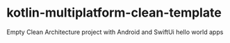 # kotlin-multiplatform-clean-template
Empty Clean Architecture project with Android and SwiftUi hello world apps
